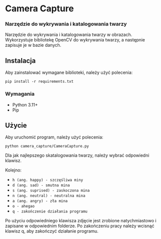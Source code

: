 # Camera Capture

### Narzędzie do wykrywania i katalogowania twarzy

Narzędzie do wykrywania i katalogowania twarzy w obrazach. Wykorzystuje bibliotekę OpenCV do wykrywania twarzy, a następnie zapisuje je w bazie danych.

## Instalacja

Aby zainstalować wymagane biblioteki, należy użyć polecenia:

`pip install -r requirements.txt`

### Wymagania

- Python 3.11+
- Pip

## Użycie

Aby uruchomić program, należy użyć polecenia:

`python camera_capture/CameraCapture.py`

Dla jak najlepszego skatalogowania twarzy, należy wybrać odpowiedni klawisz.

Kolejno:

- `h (ang. happy) - szczęśliwa miny`
- `d (ang. sad) - smutna mina`
- `s (ang. suprised) - zaskoczona mina`
- `n (ang. neutral) - neutralna mina`
- `a (ang. angry) - zła mina`
- `o - ahegao`
- `q - zakończenie działania programu`

Po użyciu odpowiedniego klawisza zdjęcie jest zrobione natychmiastowo i zapisane w odpowiednim folderze. Po zakończeniu pracy należy wcisnąć klawisz q, aby zakończyć działanie programu.
